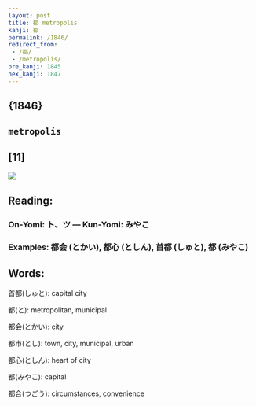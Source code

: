 ```yaml
---
layout: post
title: 都 metropolis
kanji: 都
permalink: /1846/
redirect_from:
 - /都/
 - /metropolis/
pre_kanji: 1845
nex_kanji: 1847
---
```


## {1846}

## `metropolis`

## [11]

<div class="stroke"><img src="E983BD.png" /></div>

## Reading:

### On-Yomi: ト、ツ &mdash; Kun-Yomi: みやこ

### Examples: 都会 (とかい), 都心 (としん), 首都 (しゅと), 都 (みやこ)

## Words:

首都(しゅと): capital city

都(と): metropolitan, municipal

都会(とかい): city

都市(とし): town, city, municipal, urban

都心(としん): heart of city

都(みやこ): capital

都合(つごう): circumstances, convenience

